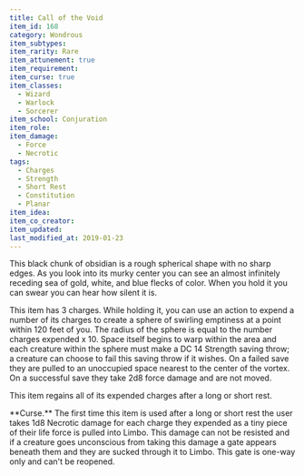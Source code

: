 ```yaml
---
title: Call of the Void
item_id: 168
category: Wondrous
item_subtypes:
item_rarity: Rare
item_attunement: true
item_requirement:
item_curse: true
item_classes:
  - Wizard
  - Warlock
  - Sorcerer
item_school: Conjuration
item_role:
item_damage:
  - Force
  - Necrotic
tags:
  - Charges
  - Strength
  - Short Rest
  - Constitution
  - Planar
item_idea:
item_co_creator:
item_updated:
last_modified_at: 2019-01-23
---
```


This black chunk of obsidian is a rough spherical shape with no sharp edges. As you look into its murky center you can see an almost infinitely receding sea of gold, white, and blue flecks of color. When you hold it you can swear you can hear how silent it is.

This item has 3 charges. While holding it, you can use an action to expend a number of its charges to create a sphere of swirling emptiness at a point within 120 feet of you. The radius of the sphere is equal to the number charges expended x 10. Space itself begins to warp within the area and each creature within the sphere must make a DC 14 Strength saving throw; a creature can choose to fail this saving throw if it wishes. On a failed save they are pulled to an unoccupied space nearest to the center of the vortex. On a successful save they take 2d8 force damage and are not moved.

This item regains all of its expended charges after a long or short rest.

<!--excerpt-->
<section id="curse">
**Curse.** The first time this item is used after a long or short rest the user takes 1d8 Necrotic damage for each charge they expended as a tiny piece of their life force is pulled into Limbo. This damage can not be resisted and if a creature goes unconscious from taking this damage a gate appears beneath them and they are sucked through it to Limbo. This gate is one-way only and can't be reopened.
</section>
